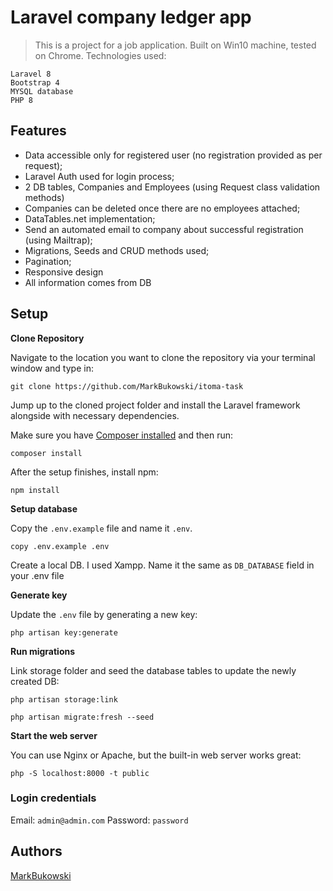 # Laravel company ledger app

> This is a project for a job application. Built on Win10 machine, tested on Chrome. Technologies used:
```
Laravel 8
Bootstrap 4
MYSQL database
PHP 8
```

## Features

* Data accessible only for registered user (no registration provided as per request);
* Laravel Auth used for login process;
* 2 DB tables, Companies and Employees (using Request class validation methods)
* Companies can be deleted once there are no employees attached;
* DataTables.net implementation;
* Send an automated email to company about successful registration (using Mailtrap);
* Migrations, Seeds and CRUD methods used;
* Pagination;
* Responsive design
* All information comes from DB


## Setup

**Clone Repository**

Navigate to the location you want to clone the repository via your terminal window and type in:

```
git clone https://github.com/MarkBukowski/itoma-task
```

Jump up to the cloned project folder and install the Laravel framework alongside with necessary dependencies.

Make sure you have [Composer installed](https://getcomposer.org/download/)
and then run:

```
composer install
```
After the setup finishes, install npm:

```
npm install
```

**Setup database**

Copy the `.env.example` file and name it `.env`.
```
copy .env.example .env
```
Create a local DB. I used Xampp. Name it the same as `DB_DATABASE` field in your .env file

**Generate key**

Update the `.env` file by generating a new key:

```
php artisan key:generate
```

**Run migrations**

Link storage folder and seed the database tables to update the newly created DB:
```
php artisan storage:link
```

```
php artisan migrate:fresh --seed
```

**Start the web server**

You can use Nginx or Apache, but the built-in web server works great:

```
php -S localhost:8000 -t public
```

### Login credentials
Email: `admin@admin.com`
Password: `password`

## Authors
[MarkBukowski](https://github.com/MarkBukowski)
